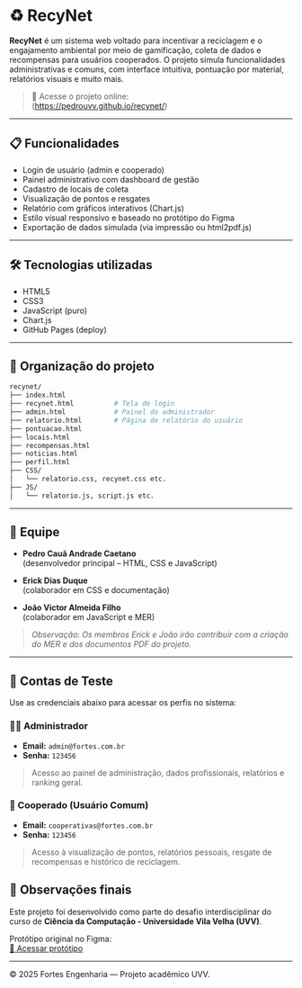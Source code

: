 # ♻ RecyNet

**RecyNet** é um sistema web voltado para incentivar a reciclagem e o engajamento ambiental por meio de gamificação, coleta de dados e recompensas para usuários cooperados. O projeto simula funcionalidades administrativas e comuns, com interface intuitiva, pontuação por material, relatórios visuais e muito mais.

> 🔗 Acesse o projeto online:  
(https://pedrouvv.github.io/recynet/)

---

## 📋 Funcionalidades

- Login de usuário (admin e cooperado)
- Painel administrativo com dashboard de gestão
- Cadastro de locais de coleta
- Visualização de pontos e resgates
- Relatório com gráficos interativos (Chart.js)
- Estilo visual responsivo e baseado no protótipo do Figma
- Exportação de dados simulada (via impressão ou html2pdf.js)

---

## 🛠️ Tecnologias utilizadas

- HTML5  
- CSS3  
- JavaScript (puro)  
- Chart.js  
- GitHub Pages (deploy)

---

## 📁 Organização do projeto

```bash
recynet/
├── index.html
├── recynet.html          # Tela de login
├── admin.html            # Painel do administrador
├── relatorio.html        # Página de relatório do usuário
├── pontuacao.html
├── locais.html
├── recompensas.html
├── noticias.html
├── perfil.html
├── CSS/
│   └── relatorio.css, recynet.css etc.
├── JS/
│   └── relatorio.js, script.js etc.
```

---

## 👥 Equipe

- **Pedro Cauã Andrade Caetano**  
  (desenvolvedor principal – HTML, CSS e JavaScript)

- **Erick Dias Duque**  
  (colaborador em CSS e documentação)

- **João Victor Almeida Filho**  
  (colaborador em JavaScript e MER)

> *Observação: Os membros Erick e João irão contribuir com a criação do MER e dos documentos PDF do projeto.*

---

## 🔐 Contas de Teste

Use as credenciais abaixo para acessar os perfis no sistema:

### 👨‍💼 Administrador
- **Email:** `admin@fortes.com.br`  
- **Senha:** `123456`  
> Acesso ao painel de administração, dados profissionais, relatórios e ranking geral.

### 👤 Cooperado (Usuário Comum)
- **Email:** `cooperativas@fortes.com.br`  
- **Senha:** `123456`  
> Acesso à visualização de pontos, relatórios pessoais, resgate de recompensas e histórico de reciclagem.


## 📌 Observações finais

Este projeto foi desenvolvido como parte do desafio interdisciplinar do curso de **Ciência da Computação - Universidade Vila Velha (UVV)**.

Protótipo original no Figma:  
[🔗 Acessar protótipo](https://www.figma.com/design/JGaJOQJrEzT8MMGyTrITOE/RecyNet?node-id=0-1)

---

© 2025 Fortes Engenharia — Projeto acadêmico UVV.
